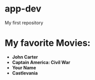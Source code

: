 # app-dev
My first repository

# My favorite Movies:
- **John Carter**
- **Captain America: Civil War**
- **Your Name**
- **Castlevania**
